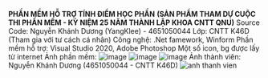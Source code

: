 **PHẦN MỀM HỖ TRỢ TÍNH ĐIỂM HỌC PHẦN**
**(SẢN PHẨM THAM DỰ CUỘC THI PHẦN MỀM - KỶ NIỆM 25 NĂM THÀNH LẬP KHOA CNTT QNU)**
Source Code: Nguyễn Khánh Dương (YangKlee) - 4651050044
Lớp: CNTT K46D
(Tham gia với tư cách cá nhân)
Công nghệ: .Net famework, Winform
Phần mềm hỗ trợ: Visual Studio 2020, Adobe Photoshop
Một số icon, bg được lấy từ internet
Ảnh phần mềm:
![image](https://github.com/YangKlee/DiemHpQNU/assets/147032564/d39c6946-36e1-4e90-b82b-1f6c8cd3d091)
![image](https://github.com/YangKlee/DiemHpQNU/assets/147032564/4414d330-b114-4757-b322-a0c54b843836)
![image](https://github.com/YangKlee/DiemHpQNU/assets/147032564/6fc8b196-bd6d-4d1e-b1b6-63449845e271)
Ảnh thành viên:
Nguyễn Khánh Dương (4651050044 - CNTT K46D)
![anh thanh vien](https://github.com/YangKlee/DiemHpQNU/assets/147032564/e526a41a-3b6a-4fa6-9747-00e52aa77aab)
